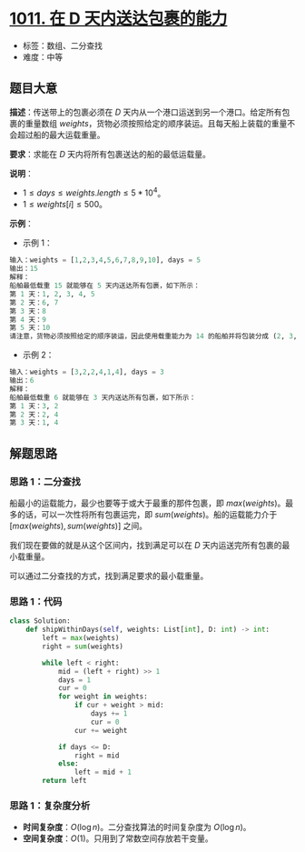 # [1011. 在 D 天内送达包裹的能力](https://leetcode.cn/problems/capacity-to-ship-packages-within-d-days/)

- 标签：数组、二分查找
- 难度：中等

## 题目大意

**描述**：传送带上的包裹必须在 $D$ 天内从一个港口运送到另一个港口。给定所有包裹的重量数组 $weights$，货物必须按照给定的顺序装运。且每天船上装载的重量不会超过船的最大运载重量。

**要求**：求能在 $D$ 天内将所有包裹送达的船的最低运载量。

**说明**：

- $1 \le days \le weights.length \le 5 * 10^4$。
- $1 \le weights[i] \le 500$。

**示例**：

- 示例 1：

```python
输入：weights = [1,2,3,4,5,6,7,8,9,10], days = 5
输出：15
解释：
船舶最低载重 15 就能够在 5 天内送达所有包裹，如下所示：
第 1 天：1, 2, 3, 4, 5
第 2 天：6, 7
第 3 天：8
第 4 天：9
第 5 天：10
请注意，货物必须按照给定的顺序装运，因此使用载重能力为 14 的船舶并将包装分成 (2, 3, 4, 5), (1, 6, 7), (8), (9), (10) 是不允许的。 
```

- 示例 2：

```python
输入：weights = [3,2,2,4,1,4], days = 3
输出：6
解释：
船舶最低载重 6 就能够在 3 天内送达所有包裹，如下所示：
第 1 天：3, 2
第 2 天：2, 4
第 3 天：1, 4
```

## 解题思路

### 思路 1：二分查找

船最小的运载能力，最少也要等于或大于最重的那件包裹，即 $max(weights)$。最多的话，可以一次性将所有包裹运完，即 $sum(weights)$。船的运载能力介于 $[max(weights), sum(weights)]$ 之间。

我们现在要做的就是从这个区间内，找到满足可以在 $D$ 天内运送完所有包裹的最小载重量。

可以通过二分查找的方式，找到满足要求的最小载重量。

### 思路 1：代码

```python
class Solution:
    def shipWithinDays(self, weights: List[int], D: int) -> int:
        left = max(weights)
        right = sum(weights)

        while left < right:
            mid = (left + right) >> 1
            days = 1
            cur = 0
            for weight in weights:
                if cur + weight > mid:
                    days += 1
                    cur = 0
                cur += weight

            if days <= D:
                right = mid
            else:
                left = mid + 1
        return left
```

### 思路 1：复杂度分析

- **时间复杂度**：$O(\log n)$。二分查找算法的时间复杂度为 $O(\log n)$。
- **空间复杂度**：$O(1)$。只用到了常数空间存放若干变量。

